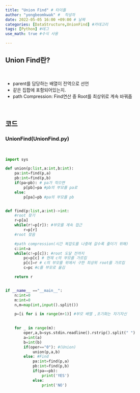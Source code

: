 ```yaml
---
title: "Union Find" # 타이틀 
author: "yongbeomkwak" #  작성자 
date: 2022-05-05 16:00 +09:00 # 날짜  
categories: [DataStructure,UnionFind] #카데고리 
tags: [Python] #테그 
use_math: true #수식 사용

---
```


## Union Find란?

<br>

-   parent를 담당하는 배열이 전역으로 선언
-   같은 집합에 포함되어있는지.
-   path Compression: Find연산 중 Root를 최상위로 계속 바꿔줌

<br>

## 코드


### UnionFind(UnionFind.py)

<br>

~~~python
import sys

def union(p:list,a:int,b:int):
    pa:int=find(p,a)
    pb:int=find(p,b)
    if(pa<pb): # pa가 작으면 
        p[pb]=pa #pb의 부모를 pa로
    else:
        p[pa]=pb #pa의 부모를 pb


def find(p:list,a:int)->int:
    #root 찾기
    r=p[a]
    while(r!=p[r]): #부모를 계속 접근
        r=p[r]
    #root 찾음

    #path compression(시간 복잡도를 나중에 갈수록 줄이기 위해)
    c:int=a
    while(c!=p[c]): #root 도달 전까지
        pc=p[c] # 현재 c의 부모를 가르킴
        p[c]=r # c의 부모를 위에서 구한 최상위 root를 가르킴
        c=pc #c를 부모로 옮김

    return r


if __name__ =="__main__":
    n:int=0
    m:int=0
    n,m=map(int,input().split())

    p=[i for i in range(n+1)] #부모 배열 ,초기화는 자기자신
    

    for _ in range(m):
        oper,a,b=sys.stdin.readline().rstrip().split(" ")
        a=int(a)
        b=int(b)
        if(oper=="0"): #(Union)
            union(p,a,b)
        else: #Find
            pa:int=find(p,a)
            pb:int=find(p,b)
            if(pa==pb):
                print('YES')
            else:
                print('NO')  
~~~

